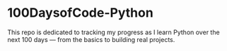 # 100DaysofCode-Python
This repo is dedicated to tracking my progress as I learn Python over the next 100 days — from the basics to building real projects.
